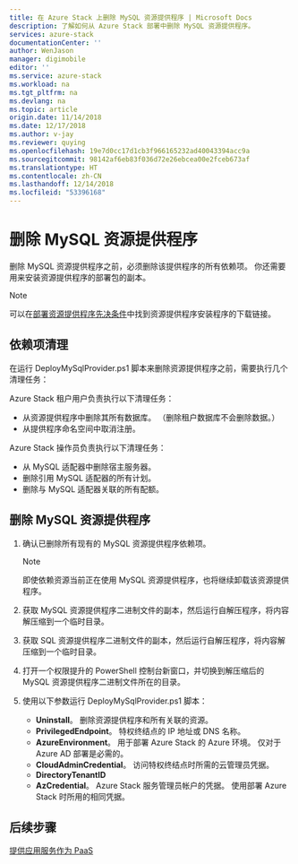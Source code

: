 ```yaml
---
title: 在 Azure Stack 上删除 MySQL 资源提供程序 | Microsoft Docs
description: 了解如何从 Azure Stack 部署中删除 MySQL 资源提供程序。
services: azure-stack
documentationCenter: ''
author: WenJason
manager: digimobile
editor: ''
ms.service: azure-stack
ms.workload: na
ms.tgt_pltfrm: na
ms.devlang: na
ms.topic: article
origin.date: 11/14/2018
ms.date: 12/17/2018
ms.author: v-jay
ms.reviewer: quying
ms.openlocfilehash: 19e7d0cc17d1cb3f966165232ad40043394acc9a
ms.sourcegitcommit: 98142af6eb83f036d72e26ebcea00e2fceb673af
ms.translationtype: HT
ms.contentlocale: zh-CN
ms.lasthandoff: 12/14/2018
ms.locfileid: "53396168"
---
```

# <a name="remove-the-mysql-resource-provider"></a>删除 MySQL 资源提供程序

删除 MySQL 资源提供程序之前，必须删除该提供程序的所有依赖项。 你还需要用来安装资源提供程序的部署包的副本。

> [!NOTE]
> 可以在[部署资源提供程序先决条件](.\azure-stack-mysql-resource-provider-deploy.md#prerequisites)中找到资源提供程序安装程序的下载链接。

## <a name="dependency-cleanup"></a>依赖项清理

在运行 DeployMySqlProvider.ps1 脚本来删除资源提供程序之前，需要执行几个清理任务：

Azure Stack 租户用户负责执行以下清理任务：

* 从资源提供程序中删除其所有数据库。 （删除租户数据库不会删除数据。）
* 从提供程序命名空间中取消注册。

Azure Stack 操作员负责执行以下清理任务：

* 从 MySQL 适配器中删除宿主服务器。
* 删除引用 MySQL 适配器的所有计划。
* 删除与 MySQL 适配器关联的所有配额。

## <a name="to-remove-the-mysql-resource-provider"></a>删除 MySQL 资源提供程序

1. 确认已删除所有现有的 MySQL 资源提供程序依赖项。

   >[!NOTE]
   >即使依赖资源当前正在使用 MySQL 资源提供程序，也将继续卸载该资源提供程序。
  
2. 获取 MySQL 资源提供程序二进制文件的副本，然后运行自解压程序，将内容解压缩到一个临时目录。
3. 获取 SQL 资源提供程序二进制文件的副本，然后运行自解压程序，将内容解压缩到一个临时目录。
4. 打开一个权限提升的 PowerShell 控制台新窗口，并切换到解压缩后的 MySQL 资源提供程序二进制文件所在的目录。
5. 使用以下参数运行 DeployMySqlProvider.ps1 脚本：
    - **Uninstall**。 删除资源提供程序和所有关联的资源。
    - **PrivilegedEndpoint**。 特权终结点的 IP 地址或 DNS 名称。
    - **AzureEnvironment**。 用于部署 Azure Stack 的 Azure 环境。 仅对于 Azure AD 部署是必需的。
    - **CloudAdminCredential**。 访问特权终结点时所需的云管理员凭据。
    - **DirectoryTenantID**
    - **AzCredential**。 Azure Stack 服务管理员帐户的凭据。 使用部署 Azure Stack 时所用的相同凭据。

## <a name="next-steps"></a>后续步骤

[提供应用服务作为 PaaS](azure-stack-app-service-overview.md)

<!-- Update_Description: wording update -->